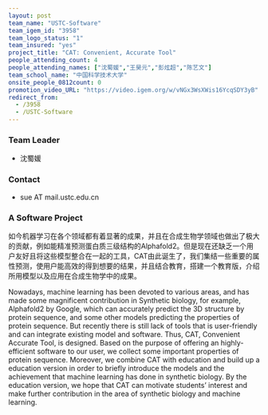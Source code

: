 ```yaml
---
layout: post
team_name: "USTC-Software"
team_igem_id: "3958"
team_logo_status: "1"
team_insured: "yes"
project_title: "CAT: Convenient, Accurate Tool"
people_attending_count: 4
people_attending_names: ["沈蜀媛","王昊元","彭炫超","陈艺文"]
team_school_name: "中国科学技术大学"
onsite_people_0812count: 0
promotion_video_URL: "https://video.igem.org/w/vNGx3WsXWis16YcqSDY3yB"
redirect_from:
  - /3958
  - /USTC-Software
---
```



### Team Leader
* 沈蜀媛

### Contact
* sue AT mail.ustc.edu.cn

### A Software Project

如今机器学习在各个领域都有着显著的成果，并且在合成生物学领域也做出了极大的贡献，例如能精准预测蛋白质三级结构的Alphafold2。但是现在还缺乏一个用户友好且将这些模型整合在一起的工具，CAT由此诞生了，我们集结一些重要的属性预测，使用户能高效的得到想要的结果，并且结合教育，搭建一个教育版，介绍所用模型以及应用在合成生物学中的成果。

Nowadays, machine learning has been devoted to various areas, and has made some magnificent contribution in Synthetic biology, for example, Alphafold2 by Google, which can accurately predict the 3D structure by protein sequence, and some other models predicting the properties of protein sequence. But recently there is still lack of tools that is user-friendly and can integrate existing model and software. Thus, CAT, Convenient Accurate Tool, is designed. Based on the purpose of offering an highly-efficient software to our user, we collect some important properties of protein sequence. Moreover, we combine CAT with education and build up a education version in order to briefly introduce the models and the achievement that machine learning has done in synthetic biology. By the education version, we hope that CAT can motivate students’ interest and make further contribution in the area of synthetic biology and machine learning.
